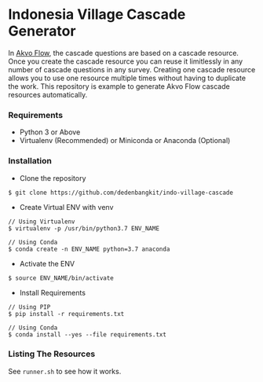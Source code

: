 # Indonesia Village Cascade Generator

In [Akvo Flow](http://flowsupport.akvo.org/), the cascade questions are based on a cascade resource. Once you create the cascade resource you can reuse it limitlessly in any number of cascade questions in any survey. Creating one cascade resource allows you to use one resource multiple times without having to duplicate the work. This repository is example to generate Akvo Flow cascade resources automatically. 

### Requirements

- Python 3 or Above 
- Virtualenv (Recommended) or Miniconda or Anaconda (Optional)

### Installation

- Clone the repository
```
$ git clone https://github.com/dedenbangkit/indo-village-cascade
```

- Create Virtual ENV with venv 
```
// Using Virtualenv
$ virtualenv -p /usr/bin/python3.7 ENV_NAME 

// Using Conda
$ conda create -n ENV_NAME python=3.7 anaconda
```

- Activate the ENV
```
$ source ENV_NAME/bin/activate
```

- Install Requirements
```
// Using PIP
$ pip install -r requirements.txt

// Using Conda
$ conda install --yes --file requirements.txt
```

### Listing The Resources

See ```runner.sh``` to see how it works.
